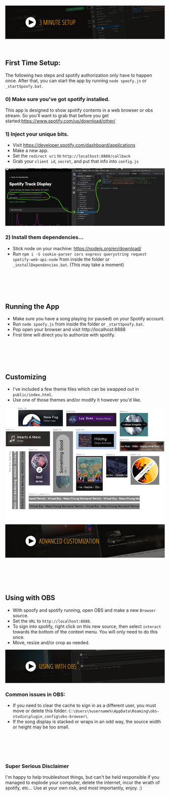 [![Demo](readme_img/3-min-setup.jpg)](https://www.youtube.com/watch?v=uRdFTjPAMp8?vq=hd1080)

<br>

## First Time Setup:

The following two steps and spotify authorization only have to happen once. After that, you can start the app by running `node spoofy.js` or `_startSpoofy.bat`.


### 0) Make sure you've got spotify installed.
This app is designed to show spotify contents in a web browser or obs stream. So you'll want to grab that before you get started:https://www.spotify.com/us/download/other/ 

### 1) Inject your unique bits.

- Visit https://developer.spotify.com/dashboard/applications
- Make a new app.
- Set the `redirect uri` to `http://localhost:8888/callback`
- Grab your `client id`, `secret`, and put that info into `config.js`

![Configure](readme_img/spoofyconfig.jpg?raw=true)

### 2) Install them dependencies...

- Stick node on your machine: https://nodejs.org/en/download/
- Run `npm i -S cookie-parser cors express querystring request spotify-web-api-node` from inside the folder or `_installDependencies.bat`. (This may take a moment)

<br>
<br>
<br>
<br>

## Running the App

- Make sure you have a song playing (or paused) on your Spotify account.
- Run `node spoofy.js` from inside the folder or `_startSpoofy.bat`.
- Pop open your browser and visit http://localhost:8888
- First time will direct you to authorize with spotify.

<br>
<br>
<br>
<br>

## Customizing

- I've included a few theme files which can be swapped out in `public/index.html`.
- Use one of those themes and/or modify it however you'd like.

![Themes](readme_img/customization.jpg?raw=true)

[![Customization](readme_img/advanced-customization.jpg)](https://www.youtube.com/watch?v=Jd5vY39jiGQ?vq=hd1080)

<br>
<br>
<br>
<br>

## Using with OBS

- With spoofy and spotify running, open OBS and make a new `Browser` source.
- Set the `URL` to `http://localhost:8888`.
- To sign into spotify, right click on this new source, then select `interact` towards the bottom of the context menu. You will only need to do this once.
- Move, resize and/or crop as needed.

[![OBS](readme_img/using-with-obs.jpg)](https://www.youtube.com/watch?v=h9Q0nQd6leA?vq=hd1080)

### Common issues in OBS:
- If you need to clear the cache to sign in as a different user, you must move or delete this folder: `C:\Users\%username%\AppData\Roaming\obs-studio\plugin_config\obs-browser\`
- If the song display is stacked or wraps in an odd way, the source width or height may be too small.

<br>
<br>
<br>
<br>

### Super Serious Disclaimer

I'm happy to help troubleshoot things, but can't be held responsible if you managed to explode your computer, delete the internet, incur the wrath of spotify, etc... Use at your own risk, and most importantly, enjoy. :)
